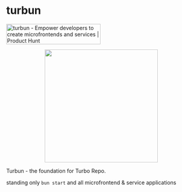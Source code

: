 # turbun 
<a href="https://www.producthunt.com/posts/turbun?utm_source=badge-featured&utm_medium=badge&utm_souce=badge-turbun" target="_blank"><img src="https://api.producthunt.com/widgets/embed-image/v1/featured.svg?post_id=414803&theme=light" alt="turbun - Empower&#0032;developers&#0032;to&#0032;create&#0032;microfrontends&#0032;and&#0032;services | Product Hunt" style="width: 250px; height: 54px;" width="250" height="54" /></a>
<p align="center">
  <img width="auto" height="300" src="https://i.hizliresim.com/g73p8ot.png">
</p>

Turbun - the foundation for Turbo Repo.

standing only ```bun start``` and all microfrontend & service applications 
